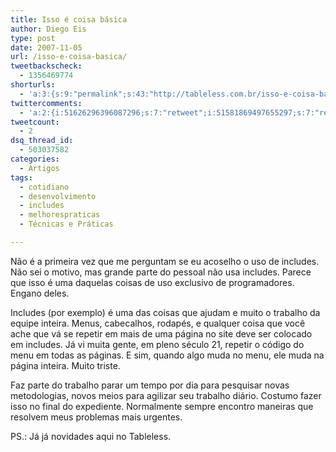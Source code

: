 ```yaml
---
title: Isso é coisa básica
author: Diego Eis
type: post
date: 2007-11-05
url: /isso-e-coisa-basica/
tweetbackscheck:
  - 1356469774
shorturls:
  - 'a:3:{s:9:"permalink";s:43:"http://tableless.com.br/isso-e-coisa-basica";s:7:"tinyurl";s:26:"http://tinyurl.com/3m6ks7n";s:4:"isgd";s:19:"http://is.gd/QYJC97";}'
twittercomments:
  - 'a:2:{i:51626296396087296;s:7:"retweet";i:51581869497655297;s:7:"retweet";}'
tweetcount:
  - 2
dsq_thread_id:
  - 503037582
categories:
  - Artigos
tags:
  - cotidiano
  - desenvolvimento
  - includes
  - melhorespraticas
  - Técnicas e Práticas

---
```

Não é a primeira vez que me perguntam se eu acoselho o uso de includes. Não sei o motivo, mas grande parte do pessoal não usa includes. Parece que isso é uma daquelas coisas de uso exclusivo de programadores. Engano deles.

Includes (por exemplo) é uma das coisas que ajudam e muito o trabalho da equipe inteira. Menus, cabecalhos, rodapés, e qualquer coisa que você ache que vá se repetir em mais de uma página no site deve ser colocado em includes. Já vi muita gente, em pleno século 21, repetir o código do menu em todas as páginas. E sim, quando algo muda no menu, ele muda na página inteira. Muito triste.

Faz parte do trabalho parar um tempo por dia para pesquisar novas metodologias, novos meios para agilizar seu trabalho diário. Costumo fazer isso no final do expediente. Normalmente sempre encontro maneiras que resolvem meus problemas mais urgentes.

PS.: Já já novidades aqui no Tableless.
